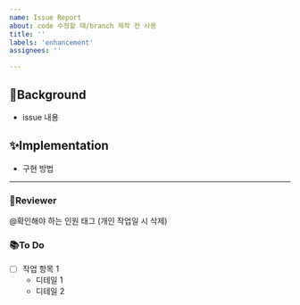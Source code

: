 ```yaml
---
name: Issue Report
about: code 수정할 때/branch 제작 전 사용
title: ''
labels: 'enhancement'
assignees: ''

---
```


## 📌Background
- issue 내용

## ✨Implementation
- 구현 방법

---
### 👥Reviewer
@확인해야 하는 인원 태그 (개인 작업일 시 삭제)
### 📚To Do
- [ ] 작업 항목 1
	- 디테일 1
	- 디테일 2